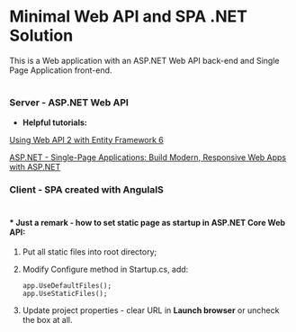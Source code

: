# Minimal Web API and SPA .NET Solution

This is a Web application with an ASP.NET Web API back-end and Single Page Application front-end.

#

### Server - ASP.NET Web API
- **Helpful tutorials:** 

[Using Web API 2 with Entity Framework 6](https://docs.microsoft.com/en-us/aspnet/web-api/overview/data/using-web-api-with-entity-framework/part-1)

[ASP.NET - Single-Page Applications: Build Modern, Responsive Web Apps with ASP.NET](https://msdn.microsoft.com/en-us/magazine/dn463786.aspx)


### Client - SPA created with AngulaIS

#

#### * Just a remark - how to set static page as startup in ASP.NET Core Web API: 

  1. Put all static files into root directory;

  2. Modify Configure method in Startup.cs, add:
     ```
     app.UseDefaultFiles();
     app.UseStaticFiles();
     ```
    
  3. Update project properties - clear URL in **Launch browser** or uncheck the box at all.
